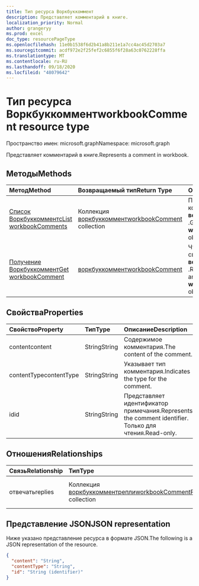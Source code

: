 ```yaml
---
title: Тип ресурса Воркбуккоммент
description: Представляет комментарий в книге.
localization_priority: Normal
author: grangeryy
ms.prod: excel
doc_type: resourcePageType
ms.openlocfilehash: 11e0b1538f6d2b41a8b211e1a7cc4ac45d2703a7
ms.sourcegitcommit: acdf972e2f25fef2c6855f6f28a63c0762228ffa
ms.translationtype: MT
ms.contentlocale: ru-RU
ms.lasthandoff: 09/18/2020
ms.locfileid: "48079642"
---
```

# <a name="workbookcomment-resource-type"></a><span data-ttu-id="d582b-103">Тип ресурса Воркбуккоммент</span><span class="sxs-lookup"><span data-stu-id="d582b-103">workbookComment resource type</span></span>

<span data-ttu-id="d582b-104">Пространство имен: microsoft.graph</span><span class="sxs-lookup"><span data-stu-id="d582b-104">Namespace: microsoft.graph</span></span>

<span data-ttu-id="d582b-105">Представляет комментарий в книге.</span><span class="sxs-lookup"><span data-stu-id="d582b-105">Represents a comment in workbook.</span></span>

## <a name="methods"></a><span data-ttu-id="d582b-106">Методы</span><span class="sxs-lookup"><span data-stu-id="d582b-106">Methods</span></span>

| <span data-ttu-id="d582b-107">Метод</span><span class="sxs-lookup"><span data-stu-id="d582b-107">Method</span></span>       | <span data-ttu-id="d582b-108">Возвращаемый тип</span><span class="sxs-lookup"><span data-stu-id="d582b-108">Return Type</span></span> | <span data-ttu-id="d582b-109">Описание</span><span class="sxs-lookup"><span data-stu-id="d582b-109">Description</span></span> |
|:-------------|:------------|:------------|
| [<span data-ttu-id="d582b-110">Список Воркбуккомментс</span><span class="sxs-lookup"><span data-stu-id="d582b-110">List workbookComments</span></span>](../api/workbook-list-comments.md) | <span data-ttu-id="d582b-111">Коллекция [воркбуккоммент](workbookComment.md)</span><span class="sxs-lookup"><span data-stu-id="d582b-111">[workbookComment](workbookComment.md) collection</span></span> | <span data-ttu-id="d582b-112">Получение коллекции объектов **воркбуккоммент** .</span><span class="sxs-lookup"><span data-stu-id="d582b-112">Get a **workbookComment** object collection.</span></span> |
| [<span data-ttu-id="d582b-113">Получение Воркбуккоммент</span><span class="sxs-lookup"><span data-stu-id="d582b-113">Get workbookComment</span></span>](../api/workbookcomment-get.md) | [<span data-ttu-id="d582b-114">воркбуккоммент</span><span class="sxs-lookup"><span data-stu-id="d582b-114">workbookComment</span></span>](workbookcomment.md) | <span data-ttu-id="d582b-115">Чтение свойств и связей объекта **воркбуккоммент** .</span><span class="sxs-lookup"><span data-stu-id="d582b-115">Read the properties and relationships of a **workbookComment** object.</span></span> |


## <a name="properties"></a><span data-ttu-id="d582b-116">Свойства</span><span class="sxs-lookup"><span data-stu-id="d582b-116">Properties</span></span>

| <span data-ttu-id="d582b-117">Свойство</span><span class="sxs-lookup"><span data-stu-id="d582b-117">Property</span></span>     | <span data-ttu-id="d582b-118">Тип</span><span class="sxs-lookup"><span data-stu-id="d582b-118">Type</span></span>        | <span data-ttu-id="d582b-119">Описание</span><span class="sxs-lookup"><span data-stu-id="d582b-119">Description</span></span> |
|:-------------|:------------|:------------|
|<span data-ttu-id="d582b-120">content</span><span class="sxs-lookup"><span data-stu-id="d582b-120">content</span></span>|<span data-ttu-id="d582b-121">String</span><span class="sxs-lookup"><span data-stu-id="d582b-121">String</span></span>|<span data-ttu-id="d582b-122">Содержимое комментария.</span><span class="sxs-lookup"><span data-stu-id="d582b-122">The content of the comment.</span></span>|
|<span data-ttu-id="d582b-123">contentType</span><span class="sxs-lookup"><span data-stu-id="d582b-123">contentType</span></span>|<span data-ttu-id="d582b-124">String</span><span class="sxs-lookup"><span data-stu-id="d582b-124">String</span></span>|<span data-ttu-id="d582b-125">Указывает тип комментария.</span><span class="sxs-lookup"><span data-stu-id="d582b-125">Indicates the type for the comment.</span></span>|
|<span data-ttu-id="d582b-126">id</span><span class="sxs-lookup"><span data-stu-id="d582b-126">id</span></span>|<span data-ttu-id="d582b-127">String</span><span class="sxs-lookup"><span data-stu-id="d582b-127">String</span></span>| <span data-ttu-id="d582b-128">Представляет идентификатор примечания.</span><span class="sxs-lookup"><span data-stu-id="d582b-128">Represents the comment identifier.</span></span> <span data-ttu-id="d582b-129">Только для чтения.</span><span class="sxs-lookup"><span data-stu-id="d582b-129">Read-only.</span></span>|

## <a name="relationships"></a><span data-ttu-id="d582b-130">Отношения</span><span class="sxs-lookup"><span data-stu-id="d582b-130">Relationships</span></span>

| <span data-ttu-id="d582b-131">Связь</span><span class="sxs-lookup"><span data-stu-id="d582b-131">Relationship</span></span> | <span data-ttu-id="d582b-132">Тип</span><span class="sxs-lookup"><span data-stu-id="d582b-132">Type</span></span>        | <span data-ttu-id="d582b-133">Описание</span><span class="sxs-lookup"><span data-stu-id="d582b-133">Description</span></span> |
|:-------------|:------------|:------------|
|<span data-ttu-id="d582b-134">отвечать</span><span class="sxs-lookup"><span data-stu-id="d582b-134">replies</span></span>|<span data-ttu-id="d582b-135">Коллекция [воркбуккомментрепли](workbookcommentreply.md)</span><span class="sxs-lookup"><span data-stu-id="d582b-135">[workbookCommentReply](workbookcommentreply.md) collection</span></span>| <span data-ttu-id="d582b-p102">Только для чтения. Допускается значение null.</span><span class="sxs-lookup"><span data-stu-id="d582b-p102">Read-only. Nullable.</span></span>|

## <a name="json-representation"></a><span data-ttu-id="d582b-138">Представление JSON</span><span class="sxs-lookup"><span data-stu-id="d582b-138">JSON representation</span></span>

<span data-ttu-id="d582b-139">Ниже указано представление ресурса в формате JSON.</span><span class="sxs-lookup"><span data-stu-id="d582b-139">The following is a JSON representation of the resource.</span></span>

<!-- {
  "blockType": "resource",
  "optionalProperties": [

  ],
  "@odata.type": "microsoft.graph.workbookComment",
  "baseType": "",
  "keyProperty": "id"
}-->

```json
{
  "content": "String",
  "contentType": "String",
  "id": "String (identifier)"
}
```

<!-- uuid: 16cd6b66-4b1a-43a1-adaf-3a886856ed98
2019-02-04 14:57:30 UTC -->
<!-- {
  "type": "#page.annotation",
  "description": "workbookComment resource",
  "keywords": "",
  "section": "documentation",
  "tocPath": ""
}-->


